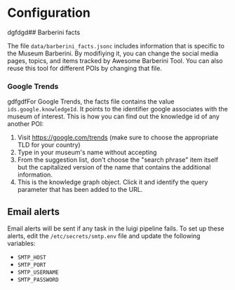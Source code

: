 # Configuration

dgfdgd## Barberini facts

The file `data/barberini_facts.jsonc` includes information that is specific to the Museum Barberini. By modifiying it, you can change the social media pages, topics, and items tracked by Awesome Barberini Tool. You can also reuse this tool for different POIs by changing that file.

### Google Trends

gdfgdfFor Google Trends, the facts file contains the value `ids.google.knowledgeId`. It points to the identifier google associates with the museum of interest. This is how you can find out the knowledge id of any another POI:

1. Visit https://google.com/trends (make sure to choose the appropriate TLD for your country)
2. Type in your museum's name without accepting
3. From the suggestion list, don't choose the "search phrase" item itself but the capitalized version of the name that contains the additional information.
4. This is the knowledge graph object. Click it and identify the query parameter that has been added to the URL.

## Email alerts

Email alerts will be sent if any task in the luigi pipeline fails. To set up these alerts, edit the `/etc/secrets/smtp.env` file and update the following variables:

- `SMTP_HOST`
- `SMTP_PORT`
- `SMTP_USERNAME`
- `SMTP_PASSWORD`
